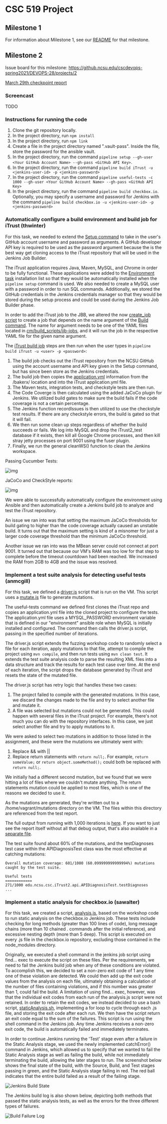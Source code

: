 # CSC 519 Project

## Milestone 1
For information about Milestone 1, see our [README](https://github.ncsu.edu/cscdevops-spring2021/DEVOPS-28/blob/M1/README.md) for that milestone.

## Milestone 2
Issue board for this milestone: https://github.ncsu.edu/cscdevops-spring2021/DEVOPS-28/projects/2

[March 29th checkpoint report](CHECKPOINT.md)

### Screencast

TODO

### Instructions for running the code

1. Clone the git repository locally.
2. In the project directory, run `npm install`
3. In the project directory, run `npm link`
4. Create a file in the project directory named ".vault-pass".  Inside the file, store the password for the ansible vault.
5. In the project directory, run the command `pipeline setup --gh-user <Your GitHub Account Name> --gh-pass <GitHub API Key>`.
6. In the project directory, run the command `pipeline build iTrust -u <jenkins-user-id> -p <jenkins-password>`
7. In the project directory, run the command `pipeline useful-tests -c 1000 --gh-user <Your GitHub Account Name> --gh-pass <GitHub API Key>`
8. In the project directory, run the command `pipeline build checkbox.io`.  Optionally, you may specify a username and password for Jenkins with the command `pipeline build checkbox.io -u <jenkins-user-id> -p <jenkins-password>`

### Automatically configure a build environment and build job for iTrust (thwinter)

For this task, we needed to extend the [Setup command](commands/setup.js) to take in the user's GitHub account username and password as arguments. A GitHub developer API key is required to be used as the password argument because the is the best way get cloning access to the iTrust repository that will be used in the Jenkins Job Builder.

The iTrust application requires Java, Maven, MySQL, and Chrome in order to be fully functional. These applications were added to the [Environment task](cm/roles/environment/tasks/main.yml) installation list so that they would be automatically installed when the `pipeline setup` command is used. We also needed to create a MySQL user with a password in order to run SQL commands. Additionally, we stored the GitHub credentials in the Jenkins credentials manager so that they would be stored during the setup process and could be used during the Jenkins Job Builder phase.

In order to add the iTrust job to the JBB, we altered the now [create_job script](cm/build-scripts/create_job.sh) to create a job that depends on the name argument of the [Build command](commands/build.js). The name for argument needs to be one of the YAML files located in [cm/build_scripts/jjb-jobs](cm/build-scripts/jjb-jobs), and it will run the job in the respective YAML file for the given name argument.

The [iTrust build job](cm/build-scripts/jjb-jobs/iTrust.yml) steps are then run when the user types in `pipeline build iTrust -u <user> -p <password>`: 

1. The build job checks out the iTrust repository from the NCSU GitHub using the account username and API key given in the Setup command, but has since been store as the Jenkins credentials.
2. The build job then copies the [application.yml](application.yml) information from the /bakerx/ location and into the iTrust application.yml file.
3. The Maven tests, integration tests, and checkstyle tests are then run.
4. The Code Coverge is then calculated using the added JaCoCo plugin for Jenkins. We utilized build gates to make sure the build fails if the code coverage is not a certain percentage.
5. The Jenkins function recordIssues is then utilized to use the checkstyle test results. If there are any checkstyle errors, the build is gated so that it will fail.
6. We then run some clean up steps regardless of whether the build succeeds or fails. We log into MySQL and drop the iTrust2_test database if it exists, then kill all Google Chrome processes, and then kill stray jetty processes on port 9001 using the fuser plugin.
7. Finally, we run the general cleanWS() function to clean the Jenkins workspace.

Passing Cucumber Tests:

![img](screenshots/CucumberTests.png)

JaCoCo and CheckStyle reports:

![img](screenshots/JaCoCo-CheckStyleReport.png)

We were able to successfully automatically configure the environment using Ansible and then automatically create a Jenkins build job to analyze and test the iTrust repository.

An issue we ran into was that setting the maximum JaCoCo thresholds for build gating to higher than the code coverage actually caused an unstable build. It turns out that the maximum setting is kind of a misnomer for just a larger code coverage threshold than the minimum JaCoCo threshold.

Another issue we ran into was the MBean server could not connect at port 9001. It turned out that because our VM's RAM was too low for that step to complete before the timeout countdown had been reached. We increased the RAM from 2GB to 4GB and the issue was resolved.

### Implement a test suite analysis for detecting useful tests (anmcgill)

For this task, we defined a [driver.js](lib/driver.js) script that is run on the VM. This script uses a [mutate.js](lib/mutate.js) file to generate mutations.

The useful-tests command we defined first clones the iTrust repo and copies an application.yml file into the cloned project to configure the tests. The application.yml file uses a MYSQL_PASSWORD environment variable that is defined in our "environment" ansible role when MySQL is initially installed and configured. The command then calls the driver.js script, passing in the specified number of iterations.

The driver.js script extends the fuzzing workshop code to randomly select a file for each iteration, apply mutations to that file, attempt to compile the project using `mvn compile`, and then run tests using `mvn clean test`. It extends the test suite analysis code to parse the resulting XML files into a data structure and track the results for each test case over time. At the end of each iteration, the script drops the database generated by iTrust and resets the state of the mutated file.

The driver.js script has retry logic that handles these two cases:

1. The project failed to compile with the generated mutations. In this case, we discard the changes made to the file and try to select another file and mutate it.
2. A file was selected but mutations could not be generated. This could happen with several files in the iTrust project. For example, there's not much you can do with the repository interfaces. In this case, we just select another file and try to apply mutations to it.

We were asked to select two mutations in addition to those listed in the assignment, and these were the mutations we ultimately went with:

1. Replace && with ||
2. Replace return statements with `return null;`. For example, `return someValue;` or `return object.someMethod();` could both be replaced with `return null;`.

We initially had a different second mutation, but we found that we were hitting a lot of files where we couldn't mutate anything. The return statements mutation could be applied to most files, which is one of the reasons we decided to use it.

As the mutations are generated, they're written out to a /home/vagrant/mutations directory on the VM. The files within this directory are referenced from the test report.

The full output from running with 1,000 iterations is [here](usefulTests.txt). If you want to just see the report itself without all that debug output, that's also available in a [separate file](usefulTestsReport.txt).

The test suite found about 60% of the mutations, and the testDiagnoses test case within the APIDiagnosisTest class was the most effective at catching mutations:

```
Overall mutation coverage: 601/1000 (60.099999999999994%) mutations caught by the test suite.

Useful tests
============
271/1000 edu.ncsu.csc.iTrust2.api.APIDiagnosisTest.testDiagnoses
...
```

### Implement a static analysis for checkbox.io (sawalter)

For this task, we created a script, [analysis.js](/lib/analysis.js), based on the workshop code to run static analysis on the checkbox.io Jenkins job.  These tests include checking for long methods (greater than 100 lines of code), long message chains (more than 10 chained . commands after the initial reference), and excessive nesting depth (more than 5 deep).  This script is executed on every .js file in the checkbox.io repository, excluding those contained in the node_modules directory.  

Originally, we executed a shell command in the jenkins job script using find... exec to execute the script on these files.  Per the requirements, we need to fail the Jenkins build job when any of these conditions are violated.  To accomplish this, we decided to set a non-zero exit code of 1 any time one of these violation are detected.  We could then add up the exit code values from the analysis on each file, ultimately obtaining a calculation of the number of files containing violations, and if this number was greater than 1, could fail the build.  A limitation of using find... exec, however, was that the individual exit codes from each run of the analysis.js script were not retained.  In order to retain the exit codes, we instead decided to use a bash script, [staticAnalysis.sh](/cm/build-scripts/jjb-jobs/staticAnalysis.sh), implementing a for loop to cycle through each .js file, and storing the exit code after each run.  We then have the script return an exit code equal to the sum of the failures.  This script is run using the shell command in the Jenkins job.  Any time Jenkins receives a non-zero exit code, the build is automatically failed and immediately terminates.  

In order to continue Jenkins running the 'Test' stage even after a failure in the Static Analysis stage, we used the newly implemented catchError() command in Jenkins, which allowed us to specify that we wanted to fail the Static Analysis stage as well as failing the build, while not immediately terminating the build, allowing the later stages to run.  The screenshot below shows the final state of the build, with the Source, Build, and Test stages passing in green, and the Static Analysis stage failing in red.  The red ball indicates that the entire build failed as a result of the failing stage.


![Jenkins Build State](/screenshots/StaticAnalysis.png)


The Jenkins build log is also shown below, depicting both methods that passed the static analysis tests, as well as the errors for the three different types of failures.


![Build Failure Log](/screenshots/StaticAnalysis2.png)
